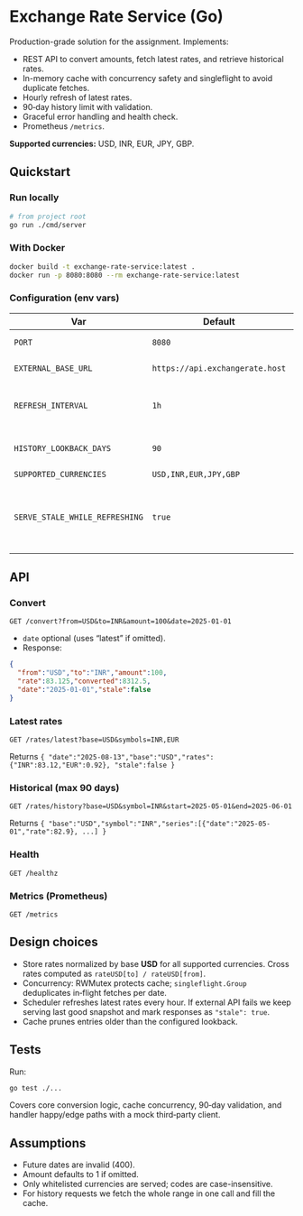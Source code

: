 # Exchange Rate Service (Go)

Production-grade solution for the assignment. Implements:
- REST API to convert amounts, fetch latest rates, and retrieve historical rates.
- In-memory cache with concurrency safety and singleflight to avoid duplicate fetches.
- Hourly refresh of latest rates.
- 90‑day history limit with validation.
- Graceful error handling and health check.
- Prometheus `/metrics`.

**Supported currencies:** USD, INR, EUR, JPY, GBP.

## Quickstart

### Run locally
```bash
# from project root
go run ./cmd/server
```

### With Docker
```bash
docker build -t exchange-rate-service:latest .
docker run -p 8080:8080 --rm exchange-rate-service:latest
```

### Configuration (env vars)
| Var | Default | Description |
|---|---|---|
| `PORT` | `8080` | HTTP server port |
| `EXTERNAL_BASE_URL` | `https://api.exchangerate.host` | Third‑party API |
| `REFRESH_INTERVAL` | `1h` | How often to refresh "latest" rates |
| `HISTORY_LOOKBACK_DAYS` | `90` | Max historical lookback |
| `SUPPORTED_CURRENCIES` | `USD,INR,EUR,JPY,GBP` | Whitelist |
| `SERVE_STALE_WHILE_REFRESHING` | `true` | Serve stale latest rates while background refresh runs |

## API

### Convert
```
GET /convert?from=USD&to=INR&amount=100&date=2025-01-01
```
- `date` optional (uses “latest” if omitted).
- Response:
```json
{
  "from":"USD","to":"INR","amount":100,
  "rate":83.125,"converted":8312.5,
  "date":"2025-01-01","stale":false
}
```

### Latest rates
```
GET /rates/latest?base=USD&symbols=INR,EUR
```
Returns `{ "date":"2025-08-13","base":"USD","rates":{"INR":83.12,"EUR":0.92}, "stale":false }`

### Historical (max 90 days)
```
GET /rates/history?base=USD&symbol=INR&start=2025-05-01&end=2025-06-01
```
Returns `{ "base":"USD","symbol":"INR","series":[{"date":"2025-05-01","rate":82.9}, ...] }`

### Health
```
GET /healthz
```

### Metrics (Prometheus)
```
GET /metrics
```

## Design choices
- Store rates normalized by base **USD** for all supported currencies. Cross rates computed as `rateUSD[to] / rateUSD[from]`.
- Concurrency: RWMutex protects cache; `singleflight.Group` deduplicates in‑flight fetches per date.
- Scheduler refreshes latest rates every hour. If external API fails we keep serving last good snapshot and mark responses as `"stale": true`.
- Cache prunes entries older than the configured lookback.

## Tests
Run:
```bash
go test ./...
```
Covers core conversion logic, cache concurrency, 90‑day validation, and handler happy/edge paths with a mock third‑party client.

## Assumptions
- Future dates are invalid (400).
- Amount defaults to 1 if omitted.
- Only whitelisted currencies are served; codes are case-insensitive.
- For history requests we fetch the whole range in one call and fill the cache.
```


